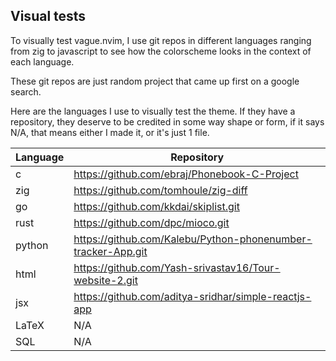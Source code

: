 ## Visual tests

To visually test vague.nvim, I use git repos in different languages ranging from
zig to javascript to see how the colorscheme looks in the context of each
language.

These git repos are just random project that came up first on a google
search.

Here are the languages I use to visually test the theme. If they have a
repository, they deserve to be credited in some way shape or form, if it says
N/A, that means either I made it, or it's just 1 file.

| Language | Repository                                                   |
| -------- | ------------------------------------------------------------ |
| c        | https://github.com/ebraj/Phonebook-C-Project                 |
| zig      | https://github.com/tomhoule/zig-diff                         |
| go       | https://github.com/kkdai/skiplist.git                        |
| rust     | https://github.com/dpc/mioco.git                             |
| python   | https://github.com/Kalebu/Python-phonenumber-tracker-App.git |
| html     | https://github.com/Yash-srivastav16/Tour-website-2.git       |
| jsx      | https://github.com/aditya-sridhar/simple-reactjs-app         |
| LaTeX    | N/A                                                          |
| SQL      | N/A                                                          |
